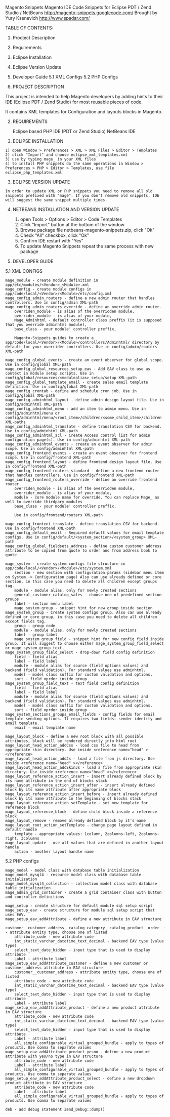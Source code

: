 Magento Snippets
Magento IDE Code Snippets for Eclipse PDT / Zend Studio / NetBeans
http://magento-snippets.googlecode.com/
Brought by Yury Ksenevich http://www.spadar.com/



TABLE OF CONTENTS:

1.   Prodject Description
2.   Requirements
3.   Eclipse Installation
4.   Eclipse Version Update
5.   Developer Guide
5.1      XML Configs
5.2      PHP Configs



1.   PROJECT DESCRIPTION

This project is intended to help Magento developers by adding hints to their IDE (Eclipse PDT / Zend Studio) for most reusable pieces of code.

It contains XML templates for Configuration and layouts blocks in Magento.

2. REQUIREMENTS

    Eclipse based PHP IDE (PDT or Zend Studio)
    NetBeans IDE 

3.   ECLIPSE INSTALLATION

    1) open Window > Preferences > XML > XML Files > Editor > Templates
    2) click "Import" and choose eclipse_xml_templates.xml
    3) use by typing mage_ in your XML files
    4) to install PHP snippets do the same operations in Window > Preferences > PHP > Editor > Templates, use file eclipse_php_templates.xml 

3.   ECLIPSE VERSION UPDATE

    In order to update XML or PHP snippets you need to remove all old snippets prefixed with "mage". If you don't remove old snippets, IDE will suggest the same snippet multiple times. 

4. NETBEANS INSTALLATION AND VERSION UPDATE

    1) open Tools > Options > Editor > Code Templates
    2) Click "Import" button at the bottom of the window
    3) Browse package file netbeans-magento-snippets.zip, click "Ok"
    4) Check "All" checkbox, click "Ok"
    5) Confirm IDE restart with "Yes"
    6) To update Magento Snippets repeat the same process with new package
    
    

5.   DEVELOPER GUIDE

5.1      XML CONFIGS

    mage_module - create module definition in app/etc/modules/<Vendor>_<Module>.xml
    mage_config - create module configs in app/code/local/<Vendor>/<Module>/etc/config.xml
    mage_config_admin_routers - define a new admin router that handles controllers. Use in config/admin XML-path
    mage_config_admin_routers_override - define an override admin router.
        overriden_module - is alias of the overridden module,
        overrider_module - is alias of your module,
        Mage_Adminhtml - default controller class preffix (it is supposed that you override adminhtml module),
        base_class - your module' controller preffix, 

        Magento-Snippets guides to create a app/code/local/<Vendor>/<Module>/controllers/Adminhtml/ directory by default for your overrider controllers. Use in config/admin/routers XML-path 

    mage_config_global_events - create an event observer for global scope. Use in config/global XML-path
    mage_config_global_resources_setup_eav - Add EAV class to use as context in module setup scripts. Use in config/global/resources/<modulealias>_setup/setup XML-path
    mage_config_global_template_email - create sales email template definition. Use in config/global XML-path
    mage_config_crontab - define and schedule cron job. Use in config/global XML-path
    mage_config_adminhtml_layout - define admin design layout file. Use in config/adminhtml XML-path
    mage_config_adminhtml_menu - add an item to admin menu. Use in config/adminhtml/menu or config/adminhtml/menu/<root_item>/children/<some_child_item>/children XML-paths
    mage_config_adminhtml_translate - define translation CSV for backend. Use in config/adminhtml XML-path
    mage_config_adminhtml_acl - Create Access control list for admin configuration page(s). Use in config/adminhtml XML-path
    mage_config_adminhtml_events - create an event observer for admin scope. Use in config/adminhtml XML-path
    mage_config_frontend_events - create an event observer for frontend scope. Use in config/frontend XML-path
    mage_config_frontend_layout - define frontend design layout file. Use in config/frontend XML-path
    mage_config_frontend_routers_standard - define a new frontend router that handles controllers. Use in config/frontend XML-path
    mage_config_frontend_routers_override - define an override frontend router.
        overriden_module - is alias of the overridden module,
        overrider_module - is alias of your module,
        module - core module name for override. You can replace Mage_ as well to override thirdpary modules
        base_class - your module' controller preffix, 

        Use in config/frontend/routers XML-path 

    mage_config_frontent_translate - define translation CSV for backend. Use in config/frontend XML-path
    mage_config_default_email - Required default values for email template configs. Use in config/default/<system_section>/<system_group> XML-path 
    mage_config_global_fieldsets_address - define custom customer address attribute to be copied from quote to order and from address book to quote 

    mage_system - create system configs file structure in app/code/local/<Vendor>/<Module>/etc/system.xml
        section - new section with configuration params (sidebar menu item on System -> Configuration page) Also can use already defined or core section, in this case you need to delete all children except groups tag.
        module - module alias, only for newly created sections
        general_customer_catalog_sales - choose one of predefined section groups
        label - section menu label
        mage_system_group - snippet hint for new group inside section 
    mage_system_group - Create system configs group. Also can use already defined or core group, in this case you need to delete all children except fields tag.
        group - group code
        module - module alias, only for newly created sections
        label - group label
        mage_system_group_field - snippet hint for new config field inside group. It will suggest to choose either mage_system_group_field_select or mage_system_group_text. 
    mage_system_group_field_select - drop-down field config definition
        field - field alias
        label - field label
        module - module alias for source (field options values) and backend (field validation). For standard values use adminhtml.
        model - model class suffix for custom validation and options.
        sort - field oprder inside group 
    mage_system_group_field_text - text field config definition
        field - field alias
        label - field label
        module - module alias for source (field options values) and backend (field validation). For standard values use adminhtml.
        model - model class suffix for custom validation and options.
        sort - field oprder inside group 
    mage_system_sections_groups_email_fields - config fields for email template sending options. It requires two fields: sender identity and email template.
        email - email template name 

    mage_layout_block - define a new root block with all possible attributes, block will be rendered directly into html root
    mage_layout_head_action_addCss - load css file to head from appropriate skin directory. Use inside <reference name="head" ></reference>
    mage_layout_head_action_addJs - load a file from js directory. Use inside <reference name="head" ></reference>
    mage_layout_head_action_addSkinJs - load a file from appropriate skin directory. Use inside <reference name="head" ></reference>
    mage_layout_reference_action_insert - insert already defined block by its name attribute in the end of blocks stack
    mage_layout_reference_action_insert_after - insert already defined block by its name attribute after appropriate block
    mage_layout_reference_action_insert_before - insert already defined block by its name attribute in the beginning of blocks stack
    mage_layout_reference_action_setTemplate - set new template for reference block
    mage_layout_reference_block - define child block inside a reference block
    mage_layout_remove - remove already defined block by it's name
    mage_layout_root_action_setTemplate - change page layout defined in default handle
        template - appropriate values: 1column, 2columns-left, 2columns-right, 3columns 
    mage_layout_update - use all values that are defined in another layout handle
        action - another layout handle name 

5.2      PHP configs

    mage_model - model class with database table initialization
    mage_model_mysql4 - resource model class with database table initialization
    mage_model_mysql4_collection - collection model class with database table initialization
    mage_admin_grid_container - create a grid container class with button and controller definitions 

    mage_setup - create structure for default module sql setup script
    mage_setup_eav - create structure for module sql setup script that uses EAV.
    mage_setup_eav_addAttribute - define a new attribute in EAV structure
        customer__customer_address__catalog_category__catalog_product__order__invoice__creditmemo__shipment__rma_item - attribute entity type, choose one of listed
        attribute_code - new attribute code
        int_static_varchar_datetime_text_decimal - backend EAV type (value type)
        select_text_date_hidden - input type that is used to display attribute
        Label - attribute label 
    mage_setup_eav_addAttribute_customer - define a new customer or customer_address attribute in EAV structure
        customer__customer_address - attribute entity type, choose one of listed
        attribute_code - new attribute code
        int_static_varchar_datetime_text_decimal - backend EAV type (value type)
        select_text_date_hidden - input type that is used to display attribute
        Label - attribute label 
    mage_setup_eav_addAttribute_product - define a new product attribute in EAV structure
        attribute_code - new attribute code
        int_static_varchar_datetime_text_decimal - backend EAV type (value type)
        select_text_date_hidden - input type that is used to display attribute
        Label - attribute label
        all_simple_configurable_virtual_grouped_bundle - apply to types of products. Use comma to separate values 
    mage_setup_eav_addAttribute_product_yesno - define a new product attribute with yes/no type in EAV structure
        attribute_code - new attribute code
        Label - attribute label
        all_simple_configurable_virtual_grouped_bundle - apply to types of products. Use comma to separate values 
    mage_setup_eav_addAttribute_product_select - define a new dropdown product attribute in EAV structure
        attribute_code - new attribute code
        Label - attribute label
        all_simple_configurable_virtual_grouped_bundle - apply to types of products. Use comma to separate values 

    deb - add debug statement Zend_Debug::dump() 
